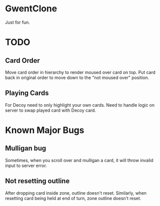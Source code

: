 # GwentClone
Just for fun.

# TODO
## Card Order
Move card order in hierarchy to render moused over card on top. Put card back in original order to move down to the "not moused over" position.
## Playing Cards
For Decoy need to only highlight your own cards. Need to handle logic on server to swap played card with Decoy card.

# Known Major Bugs
## Mulligan bug
Sometimes, when you scroll over and mulligan a card, it will throw invalid input to server error.
## Not resetting outline
After dropping card inside zone, outline doesn't reset. Similarly, when resetting card being held at end of turn, zone outline doesn't reset.